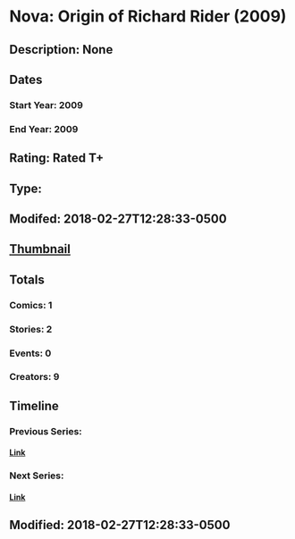 # Nova: Origin of Richard Rider (2009)
## Description: None
## Dates
### Start Year: 2009
### End Year: 2009
## Rating: Rated T+
## Type: 
## Modifed: 2018-02-27T12:28:33-0500
## [Thumbnail](http://i.annihil.us/u/prod/marvel/i/mg/6/f0/5a959527e73ca.jpg)
## Totals
### Comics: 1
### Stories: 2
### Events: 0
### Creators: 9
## Timeline
### Previous Series: 
#### [Link]()
### Next Series: 
#### [Link]()
## Modified: 2018-02-27T12:28:33-0500